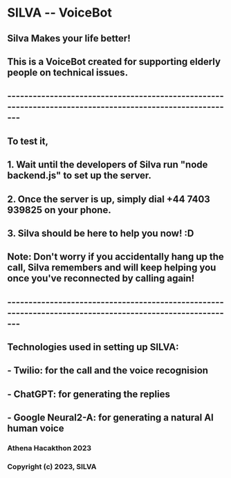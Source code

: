 # SILVA -- VoiceBot
## Silva Makes your life better!
## This is a VoiceBot created for supporting elderly people on technical issues.
##

## ---------------------------------------------------------------------------------------------------------
## To test it, 
## 1. Wait until the developers of Silva run "node backend.js" to set up the server.
## 2. Once the server is up, simply dial +44 7403 939825 on your phone.
## 3. Silva should be here to help you now! :D

## Note: Don't worry if you accidentally hang up the call, Silva remembers and will keep helping you once you've reconnected by calling again! 

## ---------------------------------------------------------------------------------------------------------
## Technologies used in setting up SILVA:
## - Twilio: for the call and the voice recognision 
## - ChatGPT: for generating the replies
## - Google Neural2-A: for generating a natural AI human voice

####

### Athena Hacakthon 2023
### Copyright (c) 2023, SILVA
